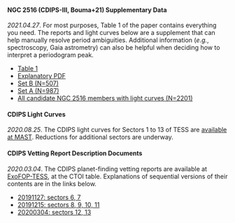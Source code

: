 #### NGC 2516 (CDIPS-III, Bouma+21) Supplementary Data

_2021.04.27_.
For most purposes, Table 1 of the paper contains everything you need. The
reports and light curves below are a supplement that can help manually resolve
period ambiguities. Additional information (_e.g._, spectroscopy, Gaia
astrometry) can also be helpful when deciding how to interpret a periodogram
peak.

* [Table 1](https://www.dropbox.com/s/97qpy2bxbxejsqs/table1.csv?dl=0)
* [Explanatory PDF](https://www.dropbox.com/s/bp2weiklfgqhow4/EXAMPLE.pdf?dl=0)
* [Set B (N=507)](https://www.dropbox.com/sh/w4bvqevez7a42zm/AADelu_DtLipxs8e-Pz-0c8ja?dl=0)
* [Set A (N=987)](https://www.dropbox.com/sh/x6cpoovxfbhslji/AADZXfzdPHucCmQj7yJ5varia?dl=0)
* [All candidate NGC 2516 members with light curves (N=2201)](https://www.dropbox.com/sh/njd674cjktkte18/AACuqDq8HrY7YKzl5DXFk85Na?dl=0)

#### CDIPS Light Curves

_2020.08.25_.
The CDIPS light curves for Sectors 1 to 13 of TESS are [available at
MAST](https://archive.stsci.edu/hlsp/cdips).
Reductions for additional sectors are underway.


#### CDIPS Vetting Report Description Documents

_2020.03.04_.
The CDIPS planet-finding vetting reports are available at
[ExoFOP-TESS](https://exofop.ipac.caltech.edu/tess/), at the CTOI table.
Explanations of sequential versions of their contents are in the links below.

* [20191127: sectors 6, 7](/cdips_documentation/20191127_vetting_report_description_document.pdf)
* [20191215: sectors 8, 9, 10, 11](/cdips_documentation/20191215_vetting_report_description_document.pdf)
* [20200304: sectors 12, 13](/cdips_documentation/20200304_vetting_report_description_document.pdf)
